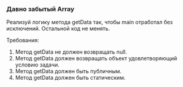 
### Давно забытый Array

Реализуй логику метода getData так, чтобы main отработал без исключений.
Остальной код не менять.


Требования:
1.	Метод getData не должен возвращать null.
2.	Метод getData должен возвращать объект удовлетворяющий условию задачи.
3.	Метод getData должен быть публичным.
4.	Метод getData должен быть статическим.


